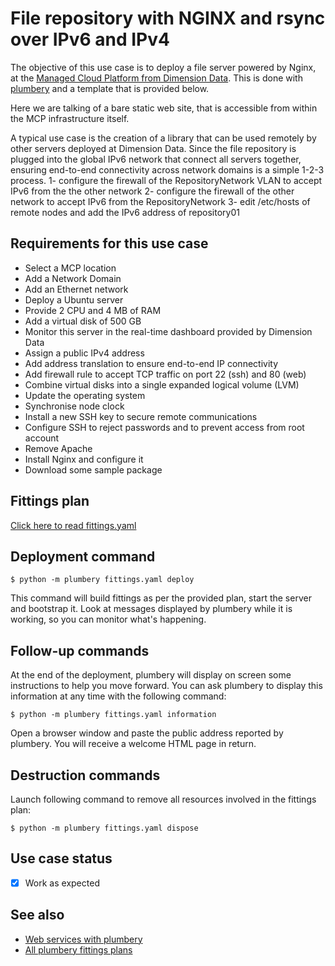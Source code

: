 # File repository with NGINX and rsync over IPv6 and IPv4

The objective of this use case is to deploy a file server powered by Nginx, at the [Managed Cloud Platform from Dimension Data](http://cloud.dimensiondata.com/eu/en/).
This is done with [plumbery](https://developer.dimensiondata.com/display/PLUM/Plumbery) and a template that is provided below.

Here we are talking of a bare static web site, that is accessible from within the MCP infrastructure itself.

A typical use case is the creation of a library that can be used remotely by other servers deployed at Dimension Data.
Since the file repository is plugged into the global IPv6 network that connect all servers together, ensuring end-to-end connectivity
across network domains is a simple 1-2-3 process.
1- configure the firewall of the RepositoryNetwork VLAN to accept IPv6 from the the other network
2- configure the firewall of the other network to accept IPv6 from the RepositoryNetwork
3- edit /etc/hosts of remote nodes and add the IPv6 address of repository01

## Requirements for this use case

* Select a MCP location
* Add a Network Domain
* Add an Ethernet network
* Deploy a Ubuntu server
* Provide 2 CPU and 4 MB of RAM
* Add a virtual disk of 500 GB
* Monitor this server in the real-time dashboard provided by Dimension Data
* Assign a public IPv4 address
* Add address translation to ensure end-to-end IP connectivity
* Add firewall rule to accept TCP traffic on port 22 (ssh) and 80 (web)
* Combine virtual disks into a single expanded logical volume (LVM)
* Update the operating system
* Synchronise node clock
* Install a new SSH key to secure remote communications
* Configure SSH to reject passwords and to prevent access from root account
* Remove Apache
* Install Nginx and configure it
* Download some sample package

## Fittings plan

[Click here to read fittings.yaml](fittings.yaml)

## Deployment command

    $ python -m plumbery fittings.yaml deploy

This command will build fittings as per the provided plan, start the server
and bootstrap it. Look at messages displayed by plumbery while it is
working, so you can monitor what's happening.

## Follow-up commands

At the end of the deployment, plumbery will display on screen some instructions
to help you move forward. You can ask plumbery to display this information
at any time with the following command:

    $ python -m plumbery fittings.yaml information

Open a browser window and paste the public address reported by plumbery.
You will receive a welcome HTML page in return.

## Destruction commands

Launch following command to remove all resources involved in the fittings plan:

    $ python -m plumbery fittings.yaml dispose

## Use case status

- [X] Work as expected

## See also

- [Web services with plumbery](../)
- [All plumbery fittings plans](../../)

